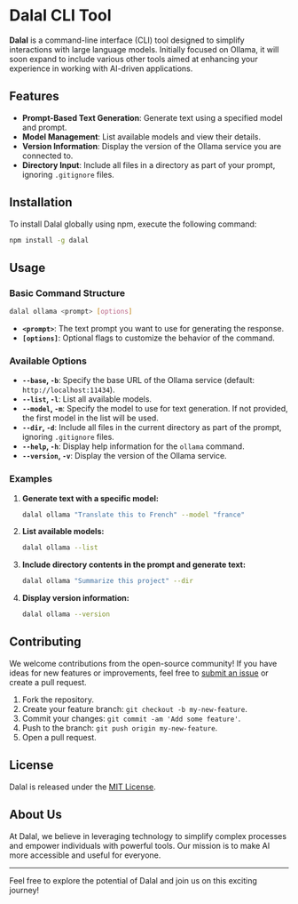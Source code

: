 # Dalal CLI Tool

**Dalal** is a command-line interface (CLI) tool designed to simplify interactions with large language models. Initially focused on Ollama, it will soon expand to include various other tools aimed at enhancing your experience in working with AI-driven applications.

## Features

- **Prompt-Based Text Generation**: Generate text using a specified model and prompt.
- **Model Management**: List available models and view their details.
- **Version Information**: Display the version of the Ollama service you are connected to.
- **Directory Input**: Include all files in a directory as part of your prompt, ignoring `.gitignore` files.

## Installation

To install Dalal globally using npm, execute the following command:

```bash
npm install -g dalal
```

## Usage

### Basic Command Structure

```bash
dalal ollama <prompt> [options]
```

- **`<prompt>`**: The text prompt you want to use for generating the response.
- **`[options]`**: Optional flags to customize the behavior of the command.

### Available Options

- **`--base`, `-b`**: Specify the base URL of the Ollama service (default: `http://localhost:11434`).
- **`--list`, `-l`**: List all available models.
- **`--model`, `-m`**: Specify the model to use for text generation. If not provided, the first model in the list will be used.
- **`--dir`, `-d`**: Include all files in the current directory as part of the prompt, ignoring `.gitignore` files.
- **`--help`, `-h`**: Display help information for the `ollama` command.
- **`--version`, `-v`**: Display the version of the Ollama service.

### Examples

1. **Generate text with a specific model:**

   ```bash
   dalal ollama "Translate this to French" --model "france"
   ```

2. **List available models:**

   ```bash
   dalal ollama --list
   ```

3. **Include directory contents in the prompt and generate text:**

   ```bash
   dalal ollama "Summarize this project" --dir
   ```

4. **Display version information:**

   ```bash
   dalal ollama --version
   ```

## Contributing

We welcome contributions from the open-source community! If you have ideas for new features or improvements, feel free to [submit an issue](https://github.com/nrjdalal/dalal/issues) or create a pull request.

1. Fork the repository.
2. Create your feature branch: `git checkout -b my-new-feature`.
3. Commit your changes: `git commit -am 'Add some feature'`.
4. Push to the branch: `git push origin my-new-feature`.
5. Open a pull request.

## License

Dalal is released under the [MIT License](LICENSE).

## About Us

At Dalal, we believe in leveraging technology to simplify complex processes and empower individuals with powerful tools. Our mission is to make AI more accessible and useful for everyone.

---

Feel free to explore the potential of Dalal and join us on this exciting journey!
